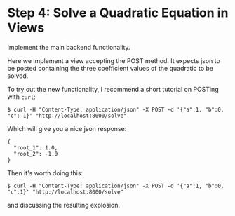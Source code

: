 Step 4: Solve a Quadratic Equation in Views
===========================================

Implement the main backend functionality.

Here we implement a view accepting the POST method.  It expects json to be posted containing the three coefficient values of the quadratic to be solved.

To try out the new functionality, I recommend a short tutorial on POSTing with `curl`:

```
$ curl -H "Content-Type: application/json" -X POST -d '{"a":1, "b":0, "c":-1}' "http://localhost:8000/solve"
```

Which will give you a nice json response:

```
{
  "root_1": 1.0,
  "root_2": -1.0
}
```

Then it's worth doing this:


```
$ curl -H "Content-Type: application/json" -X POST -d '{"a":1, "b":0, "c":1}' "http://localhost:8000/solve"
```

and discussing the resulting explosion.
